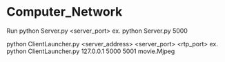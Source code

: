 # Computer_Network

Run
python Server.py <server_port>
ex. python Server.py 5000

python ClientLauncher.py <server_address> <server_port> <rtp_port> <filename>
ex. python ClientLauncher.py 127.0.0.1 5000 5001 movie.Mjpeg
    
   
